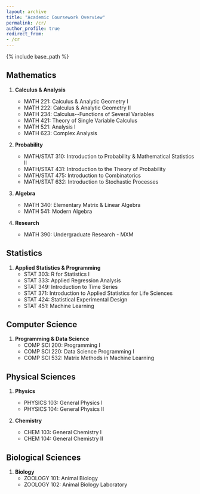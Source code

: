 ```yaml
---
layout: archive
title: "Academic Coursework Overview"
permalink: /cr/
author_profile: true
redirect_from:
- /cr
---
```


{% include base_path %}
## **Mathematics**

1. **Calculus & Analysis**
   - MATH 221: Calculus & Analytic Geometry I
   - MATH 222: Calculus & Analytic Geometry II
   - MATH 234: Calculus--Functions of Several Variables
   - MATH 421: Theory of Single Variable Calculus
   - MATH 521: Analysis I
   - MATH 623: Complex Analysis
2. **Probability**
   - MATH/STAT 310: Introduction to Probability & Mathematical Statistics II
   - MATH/STAT 431: Introduction to the Theory of Probability
   - MATH/STAT 475: Introduction to Combinatorics
   - MATH/STAT 632: Introduction to Stochastic Processes

3. **Algebra**
   - MATH 340: Elementary Matrix & Linear Algebra
   - MATH 541: Modern Algebra

4. **Research**
   - MATH 390: Undergraduate Research - MXM

## **Statistics**

1. **Applied Statistics & Programming**
   - STAT 303: R for Statistics I
   - STAT 333: Applied Regression Analysis
   - STAT 349: Introduction to Time Series
   - STAT 371: Introduction to Applied Statistics for Life Sciences
   - STAT 424: Statistical Experimental Design
   - STAT 451: Machine Learning

## **Computer Science**

1. **Programming & Data Science**
   - COMP SCI 200: Programming I
   - COMP SCI 220: Data Science Programming I
   - COMP SCI 532: Matrix Methods in Machine Learning

## **Physical Sciences**

1. **Physics**
   - PHYSICS 103: General Physics I
   - PHYSICS 104: General Physics II

2. **Chemistry**
   - CHEM 103: General Chemistry I
   - CHEM 104: General Chemistry II

## **Biological Sciences**

1. **Biology**
   - ZOOLOGY 101: Animal Biology
   - ZOOLOGY 102: Animal Biology Laboratory
